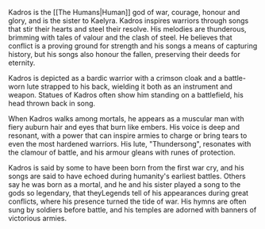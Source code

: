 Kadros is the [[The Humans|Human]] god of war, courage, honour and glory, and is the sister to Kaelyra. Kadros inspires warriors through songs that stir their hearts and steel their resolve. His melodies are thunderous, brimming with tales of valour and the clash of steel. He believes that conflict is a proving ground for strength and his songs a means of capturing history, but his songs also honour the fallen, preserving their deeds for eternity.

Kadros is depicted as a bardic warrior with a crimson cloak and a battle-worn lute strapped to his back, wielding it both as an instrument and weapon. Statues of Kadros often show him standing on a battlefield, his head thrown back in song.

When Kadros walks among mortals, he appears as a muscular man with fiery auburn hair and eyes that burn like embers. His voice is deep and resonant, with a power that can inspire armies to charge or bring tears to even the most hardened warriors. His lute, "Thundersong", resonates with the clamour of battle, and his armour gleans with runes of protection.

Kadros is said by some to have been born from the first war cry, and his songs are said to have echoed during humanity's earliest battles. Others say he was born as a mortal, and he and his sister played a song to the gods so legendary, that theyLegends tell of his appearances during great conflicts, where his presence turned the tide of war. His hymns are often sung by soldiers before battle, and his temples are adorned with banners of victorious armies.